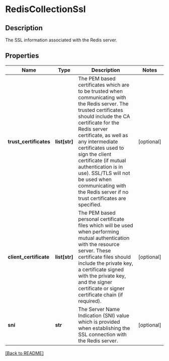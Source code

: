 # RedisCollectionSsl

## Description

The SSL information associated with the Redis server.


## Properties

Name | Type | Description | Notes
------------ | ------------- | ------------- | -------------
**trust\_certificates** | **list[str]** | The PEM based certificates which are to be trusted when communicating with the Redis server.  The trusted certificates should include the CA certificate for the Redis server certificate, as well as any intermediate certificates used to sign the client certificate (if mutual authentication is in use).  SSL/TLS will not be used when communicating with the Redis server if no trust certificates are specified.  | [optional] 
**client\_certificate** | **list[str]** | The PEM based personal certificate files which will be used when performing mutual authentication with the resource server.  These certificate files should include the private key, a certificate signed with the private key, and the signer certificate or signer certificate chain (if required).  | [optional] 
**sni** | **str** | The Server Name Indication (SNI) value which is provided when establishing the SSL connection with the Redis server.  | [optional] 

[[Back to README]](../README.md)



